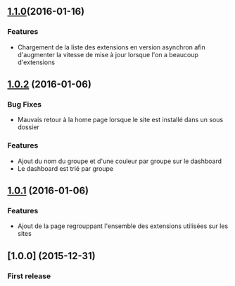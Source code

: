 <a name="1.1.0"></a>
## [1.1.0](https://github.com/Prelude/dashboard-worpress)(2016-01-16)


### Features

* Chargement de la liste des extensions en version asynchron afin d'augmenter la vitesse de mise à jour lorsque l'on a beaucoup d'extensions



<a name="1.0.2"></a>
## [1.0.2](https://github.com/Prelude/dashboard-worpress/commit/b80af01beed883ea91d62b91051bfe19b6f5d29c) (2016-01-06)


### Bug Fixes

* Mauvais retour à la home page lorsque le site est installé dans un sous dossier

### Features

* Ajout du nom du groupe et d'une couleur par groupe sur le dashboard
* Le dashboard est trié par groupe



<a name="1.0.1"></a>
## [1.0.1](https://github.com/Prelude/dashboard-worpress/commit/d22c0f4f07ebb48525db227168e86099155d18dc) (2016-01-06)


### Features

* Ajout de la page regrouppant l'ensemble des extensions utilisées sur les sites



<a name="1.0.0"></a>
## [1.0.0] (2015-12-31)


### First release
